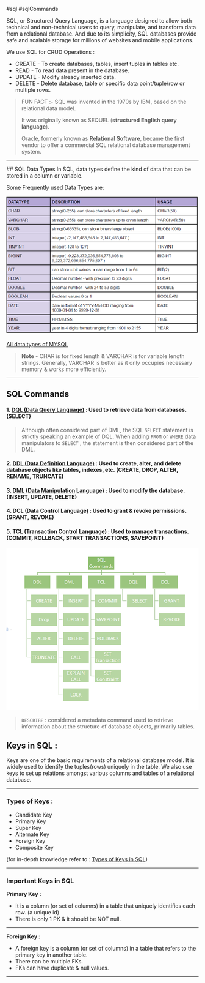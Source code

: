 #sql #sqlCommands 

SQL, or Structured Query Language, is a language designed to allow both technical and non-technical users to query, manipulate, and transform data from a relational database. And due to its simplicity, SQL databases provide safe and scalable storage for millions of websites and mobile applications.

We use SQL for CRUD Operations :
- CREATE - To create databases, tables, insert tuples in tables etc.
- READ - To read data present in the database.
- UPDATE - Modify already inserted data.
- DELETE - Delete database, table or specific data point/tuple/row or multiple rows.

> FUN FACT :-
> SQL was invented in the 1970s by IBM, based on the relational data model.
> 
> It was originally known as SEQUEL (**structured English query language**).
> 
> Oracle, formerly known as **Relational Software**, became the first vendor to offer a commercial SQL relational database management system.

<hr>
## SQL Data Types
In SQL, data types define the kind of data that can be stored in a column or variable.

Some Frequently used Data Types are:

![SQLDataTypes](SS/SQLDataTypes.png)

[All data types of MYSQL](https://dev.mysql.com/doc/refman/8.0/en/data-types.html)

>**Note** - CHAR is for fixed length & VARCHAR is for variable length strings. Generally,
  VARCHAR is better as it only occupies necessary memory & works more efficiently.

<hr>

## SQL Commands

#### 1.  [DQL (Data Query Language)](DQL%20(Data%20Query%20Language).md) : Used to retrieve data from databases. (SELECT)

> Although often considered part of DML, the SQL `SELECT` statement is strictly speaking an example of DQL. When adding `FROM` or `WHERE` data manipulators to `SELECT` , the statement is then considered part of the DML.
#### 2. [DDL (Data Definition Language)](DDL%20(Data%20Definition%20Language).md) : Used to create, alter, and delete database objects like tables, indexes, etc. (CREATE, DROP, ALTER, RENAME, TRUNCATE)
#### 3. [DML (Data Manipulation Language)](DML%20(Data%20Manipulation%20Language).md) : Used to modify the database. (INSERT, UPDATE, DELETE)
#### 4. DCL (Data Control Language) : Used to grant & revoke permissions. (GRANT, REVOKE)
#### 5. TCL (Transaction Control Language) : Used to manage transactions. (COMMIT, ROLLBACK, START TRANSACTIONS, SAVEPOINT)

![SQLCommands](SS/SQLCommands.png)

> `DESCRIBE` : considered a metadata command used to retrieve information about the structure of database objects, primarily tables.

## Keys in SQL :

Keys are one of the basic requirements of a relational database model. It is widely used to identify the tuples(rows) uniquely in the table. We also use keys to set up relations amongst various columns and tables of a relational database.

---
### Types of Keys : 

- Candidate Key
- Primary Key
- Super Key
- Alternate Key
- Foreign Key
- Composite Key

(for in-depth knowledge refer to : [Types of Keys in SQL](Types%20of%20Keys%20in%20SQL.md))

---
### Important Keys in SQL

**Primary Key :**
- It is a column (or set of columns) in a table that uniquely identifies each row. (a unique id)
- There is only 1 PK & it should be NOT null.
---
**Foreign Key :**
- A foreign key is a column (or set of columns) in a table that refers to the primary key in another table.
- There can be multiple FKs.
- FKs can have duplicate & null values.
---
